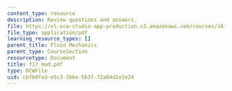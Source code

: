 ```yaml
---
content_type: resource
description: Review questions and answers.
file: https://ol-ocw-studio-app-production.s3.amazonaws.com/courses/16-01-unified-engineering-i-ii-iii-iv-fall-2005-spring-2006/cbfb0fa3e5c33b6e5b3f72a04d1e1e24_f17_mud.pdf
file_type: application/pdf
learning_resource_types: []
parent_title: Fluid Mechanics
parent_type: CourseSection
resourcetype: Document
title: f17_mud.pdf
type: OCWFile
uid: cbfb0fa3-e5c3-3b6e-5b3f-72a04d1e1e24
---
```

